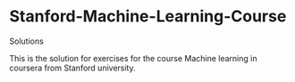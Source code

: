 # Stanford-Machine-Learning-Course
Solutions

This is the solution for exercises for the course Machine learning in coursera from  Stanford university. 
